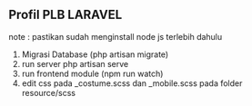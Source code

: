 ## Profil PLB LARAVEL

note : pastikan sudah menginstall node js terlebih dahulu

1. Migrasi Database (php artisan migrate)
2. run server php artisan serve
3. run frontend module (npm run watch)
4. edit css pada \_costume.scss dan \_mobile.scss pada folder resource/scss
